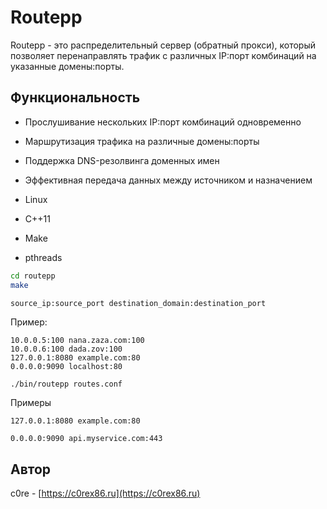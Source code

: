 # Routepp

Routepp - это распределительный сервер (обратный прокси), который позволяет перенаправлять трафик с различных IP:порт комбинаций на указанные домены:порты.

## Функциональность

- Прослушивание нескольких IP:порт комбинаций одновременно
- Маршрутизация трафика на различные домены:порты
- Поддержка DNS-резолвинга доменных имен
- Эффективная передача данных между источником и назначением

- Linux
- C++11
- Make
- pthreads


```bash
cd routepp
make
```

```
source_ip:source_port destination_domain:destination_port
```

Пример:
```
10.0.0.5:100 nana.zaza.com:100
10.0.0.6:100 dada.zov:100
127.0.0.1:8080 example.com:80
0.0.0.0:9090 localhost:80
```

```bash
./bin/routepp routes.conf
```

Примеры

```
127.0.0.1:8080 example.com:80
```

```
0.0.0.0:9090 api.myservice.com:443
```

## Автор

c0re - [https://c0rex86.ru](https://c0rex86.ru) 